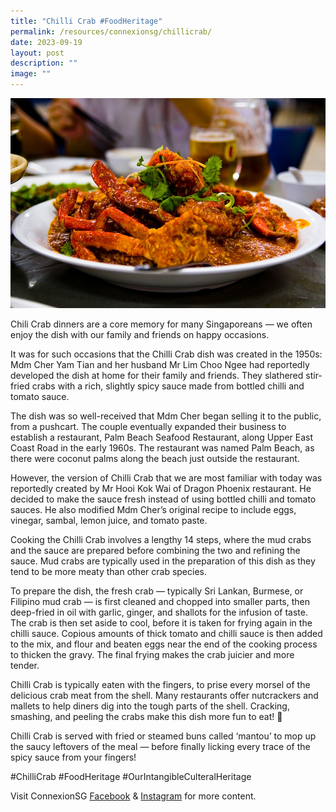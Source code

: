 ```yaml
---
title: "Chilli Crab #FoodHeritage"
permalink: /resources/connexionsg/chillicrab/
date: 2023-09-19
layout: post
description: ""
image: ""
---
```

![](/images/connexionsg/2023/chillicrab.jpg)


Chili Crab dinners are a core memory for many Singaporeans — we often enjoy the dish with our family and friends on happy occasions.

It was for such occasions that the Chilli Crab dish was created in the 1950s: Mdm Cher Yam Tian and her husband Mr Lim Choo Ngee had reportedly developed the dish at home for their family and friends. They slathered stir-fried crabs with a rich, slightly spicy sauce made from bottled chilli and tomato sauce.

The dish was so well-received that Mdm Cher began selling it to the public, from a pushcart. The couple eventually expanded their business to establish a restaurant, Palm Beach Seafood Restaurant, along Upper East Coast Road in the early 1960s. The restaurant was named Palm Beach, as there were coconut palms along the beach just outside the restaurant.

However, the version of Chilli Crab that we are most familiar with today was reportedly created by Mr Hooi Kok Wai of Dragon Phoenix restaurant. He decided to make the sauce fresh instead of using bottled chilli and tomato sauces. He also modified Mdm Cher’s original recipe to include eggs, vinegar, sambal, lemon juice, and tomato paste.

Cooking the Chilli Crab involves a lengthy 14 steps, where the mud crabs and the sauce are prepared before combining the two and refining the sauce. Mud crabs are typically used in the preparation of this dish as they tend to be more meaty than other crab species.

To prepare the dish, the fresh crab — typically Sri Lankan, Burmese, or Filipino mud crab — is first cleaned and chopped into smaller parts, then deep-fried in oil with garlic, ginger, and shallots for the infusion of taste. The crab is then set aside to cool, before it is taken for frying again in the chilli sauce. Copious amounts of thick tomato and chilli sauce is then added to the mix, and flour and beaten eggs near the end of the cooking process to thicken the gravy. The final frying makes the crab juicier and more tender.

Chilli Crab is typically eaten with the fingers, to prise every morsel of the delicious crab meat from the shell. Many restaurants offer nutcrackers and mallets to help diners dig into the tough parts of the shell. Cracking, smashing, and peeling the crabs make this dish more fun to eat! 🦀

Chilli Crab is served with fried or steamed buns called ‘mantou’ to mop up the saucy leftovers of the meal — before finally licking every trace of the spicy sauce from your fingers!

#ChilliCrab #FoodHeritage #OurIntangibleCulteralHeritage


Visit ConnexionSG <a target="_blank" href="https://www.facebook.com/ConnexionSG">Facebook</a> &amp; <a target="_blank" href="https://www.instagram.com/connexionsg/">Instagram</a> for more content.